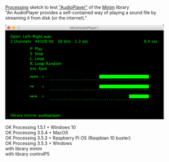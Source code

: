 [Processing](https://processing.org/) sketch to test ["AudioPlayer"](http://code.compartmental.net/minim/audioplayer_class_audioplayer.html) of the [Minim](http://code.compartmental.net/minim/) library   
"An AudioPlayer provides a self-contained way of playing a sound file by streaming it from disk (or the internet)."  

![MinimAudioPlayer1](MinimAudioPlayer1.png)

OK Processing 1.5.1 + Windows 10  
OK Processing 3.5.4 + MacOS  
OK Processing 3.5.3 + Raspberry Pi OS (Raspbian 10 buster)  
OK Processing 3.5.3 + Windows  
with library minim  
with library controlP5  

